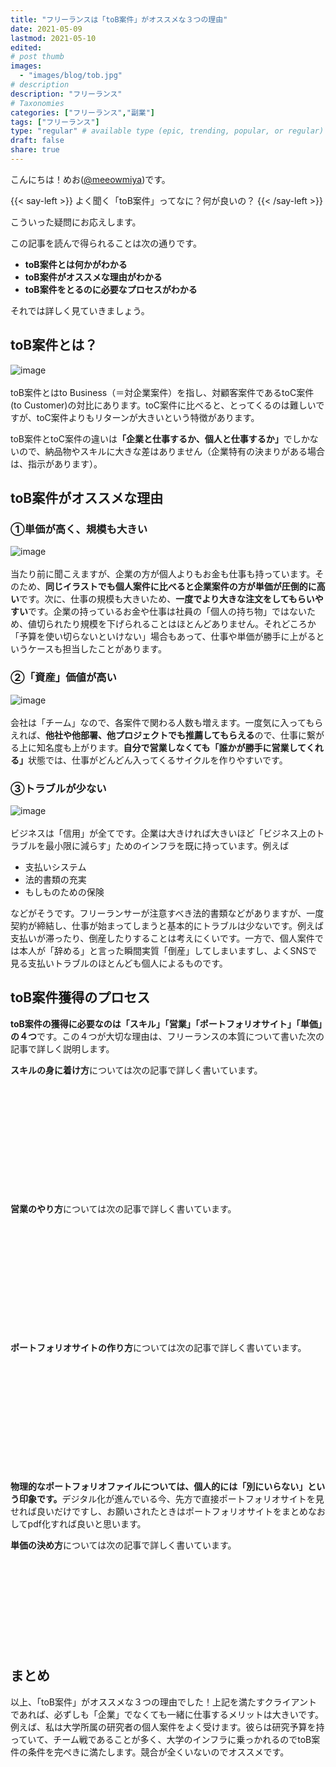 ```yaml
---
title: "フリーランスは「toB案件」がオススメな３つの理由"
date: 2021-05-09
lastmod: 2021-05-10
edited: 
# post thumb
images:
  - "images/blog/tob.jpg"
# description
description: "フリーランス"
# Taxonomies
categories: ["フリーランス","副業"]
tags: ["フリーランス"]
type: "regular" # available type (epic, trending, popular, or regular)
draft: false
share: true
---
```


こんにちは！めお(<u><a href="https://twitter.com/meeowmiya">@meeowmiya</a></u>)です。

{{< say-left >}}
よく聞く「toB案件」ってなに？何が良いの？
{{< /say-left >}}

こういった疑問にお応えします。

この記事を読んで得られることは次の通りです。
* **toB案件とは何かがわかる**
* **toB案件がオススメな理由がわかる**
* **toB案件をとるのに必要なプロセスがわかる**


それでは詳しく見ていきましょう。



## toB案件とは？
![image](../../images/undraw/undraw_business_deal.svg)<br><br>
toB案件とはto Business（＝対企業案件）を指し、対顧客案件であるtoC案件 (to Customer)の対比にあります。toC案件に比べると、とってくるのは難しいですが、toC案件よりもリターンが大きいという特徴があります。

toB案件とtoC案件の違いは<span class="keiko-red">**「企業と仕事するか、個人と仕事するか」**</span>でしかないので、納品物やスキルに大きな差はありません（企業特有の決まりがある場合は、指示があります）。


## toB案件がオススメな理由
### ①単価が高く、規模も大きい
![image](../../images/undraw/undraw_printing_invoices.svg)<br><br>
当たり前に聞こえますが、企業の方が個人よりもお金も仕事も持っています。そのため、<span class="keiko-red">**同じイラストでも個人案件に比べると企業案件の方が単価が圧倒的に高い**</span>です。次に、仕事の規模も大きいため、<span class="keiko-red">**一度でより大きな注文をしてもらいやすい**</span>です。企業の持っているお金や仕事は社員の「個人の持ち物」ではないため、値切られたり規模を下げられることはほとんどありません。それどころか「予算を使い切らないといけない」場合もあって、仕事や単価が勝手に上がるというケースも担当したことがあります。

### ②「資産」価値が高い
![image](../../images/undraw/undraw_building_blocks.svg)<br><br>
会社は「チーム」なので、各案件で関わる人数も増えます。一度気に入ってもらえれば、<span class="keiko-red">**他社や他部署、他プロジェクトでも推薦してもらえる**</span>ので、仕事に繋がる上に知名度も上がります。<span class="keiko-red">**自分で営業しなくても「誰かが勝手に営業してくれる」**</span>状態では、仕事がどんどん入ってくるサイクルを作りやすいです。


### ③トラブルが少ない
![image](../../images/undraw/undraw_savings.svg)<br><br>
ビジネスは「信用」が全てです。企業は大きければ大きいほど「ビジネス上のトラブルを最小限に減らす」ためのインフラを既に持っています。例えば

* 支払いシステム
* 法的書類の充実
* もしものための保険

などがそうです。フリーランサーが注意すべき法的書類などがありますが、一度契約が締結し、仕事が始まってしまうと基本的にトラブルは少ないです。例えば支払いが滞ったり、倒産したりすることは考えにくいです。一方で、個人案件では本人が「辞める」と言った瞬間実質「倒産」してしまいますし、よくSNSで見る支払いトラブルのほとんども個人によるものです。

## toB案件獲得のプロセス
<span class="keiko-red">**toB案件の獲得に必要なのは「スキル」「営業」「ポートフォリオサイト」「単価」の４つ**</span>です。この４つが大切な理由は、フリーランスの本質について書いた次の記事で詳しく説明します。

**スキルの身に着け方**については次の記事で詳しく書いています。
<div class="iframely-embed"><div class="iframely-responsive" style="height: 140px; padding-bottom: 0;"><a href="https://menglish.jp/post/skill/" data-iframely-url="//cdn.iframe.ly/0RZ06W9?iframe=card-small"></a></div></div><script async src="//cdn.iframe.ly/embed.js" charset="utf-8"></script><br><br>


**営業のやり方**については次の記事で詳しく書いています。
<div class="iframely-embed"><div class="iframely-responsive" style="height: 140px; padding-bottom: 0;"><a href="https://menglish.jp/post/sales-technique/" data-iframely-url="//cdn.iframe.ly/kMRmgMJ?iframe=card-small"></a></div></div><script async src="//cdn.iframe.ly/embed.js" charset="utf-8"></script><br><br>

**ポートフォリオサイトの作り方**については次の記事で詳しく書いています。
<div class="iframely-embed"><div class="iframely-responsive" style="height: 140px; padding-bottom: 0;"><a href="https://menglish.jp/post/portfolio/" data-iframely-url="//cdn.iframe.ly/OWZ64mO?iframe=card-small"></a></div></div><script async src="//cdn.iframe.ly/embed.js" charset="utf-8"></script><br><br>


<span class="keiko-red">**物理的なポートフォリオファイルについては、個人的には「別にいらない」という印象です。**</span>デジタル化が進んでいる今、先方で直接ポートフォリオサイトを見せれば良いだけですし、お願いされたときはポートフォリオサイトをまとめなおしてpdf化すれば良いと思います。

**単価の決め方**については次の記事で詳しく書いています。<div class="iframely-embed"><div class="iframely-responsive" style="height: 140px; padding-bottom: 0;"><a href="https://menglish.jp/post/pricing/" data-iframely-url="//cdn.iframe.ly/rIfOpCo?iframe=card-small"></a></div></div><script async src="//cdn.iframe.ly/embed.js" charset="utf-8"></script>

## まとめ
以上、「toB案件」がオススメな３つの理由でした！上記を満たすクライアントであれば、必ずしも「企業」でなくても一緒に仕事するメリットは大きいです。例えば、私は大学所属の研究者の個人案件をよく受けます。彼らは研究予算を持っていて、チーム戦であることが多く、大学のインフラに乗っかれるのでtoB案件の条件を完ぺきに満たします。競合が全くいないのでオススメです。